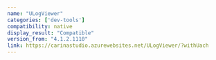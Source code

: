 ```yaml
---
name: "ULogViewer"
categories: ['dev-tools']
compatibility: native
display_result: "Compatible"
version_from: "4.1.2.1110"
link: https://carinastudio.azurewebsites.net/ULogViewer/?withUach
---
```

